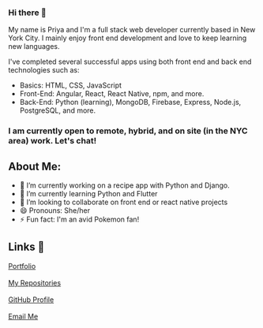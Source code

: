 ### Hi there 👋

My name is Priya and I'm a full stack web developer currently based in New York City. I mainly enjoy front end development and love to keep learning new languages.<br>

I've completed several successful apps using both front end and back end technologies such as: 
- Basics: HTML, CSS, JavaScript
- Front-End: Angular, React, React Native, npm, and more.
- Back-End: Python (learning), MongoDB, Firebase, Express, Node.js, PostgreSQL, and more.

<h3>I am currently open to remote, hybrid, and on site (in the NYC area) work. Let's chat! </h3>

## About Me:
- 🔭 I’m currently working on a recipe app with Python and Django.
- 🌱 I’m currently learning Python and Flutter
- 👯 I’m looking to collaborate on front end or react native projects
- 😄 Pronouns: She/her
- ⚡ Fun fact: I'm an avid Pokemon fan!

## Links 🔗
[Portfolio](https://priya-km.github.io/portfolio "Portfolio")
 <br><br>
[My Repositories](https://github.com/priya-km?tab=repositories "My Repositories")
 <br><br>
[GitHub Profile](https://github.com/priya-km "Priya-Maharban")
  <br><br>
[Email Me](mailto:priyakmaharban@gmail.com?subject=Hi% "Hi!")
  <br><br>
